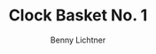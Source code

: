---
title: Clock Basket No. 1
author: Benny Lichtner
tableOfContentsImageUrl: ./images/title-images/benny-700x350.png
description: In which a pair of voices imagine a world without clocks. Best enjoyed with a friend.
layout: clock-basket
weight: 7
---